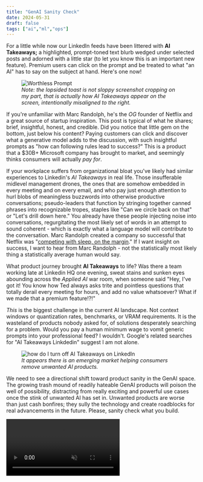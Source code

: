 ```yaml
---
title: "GenAI Sanity Check"
date: 2024-05-31
draft: false
tags: ["ai","ml","ops"]
---
```


For a little while now our LinkedIn feeds have been littered with **AI Takeaways;** a highlighted, prompt-toned text blurb wedged under selected posts and adorned with a little star (to let you know this is an important new feature).
Premium users can click on the prompt and be treated to what "an AI" has to say on the subject at hand. Here's one now!

<figure>
    <img src="/images/worthless-prompt.png" alt="Worthless Prompt">
    <figcaption><i>Note: the lopsided toast is not sloppy screenshot cropping on my part, that is actually how AI Takeaways appear on the screen, intentionally misaligned to the right.</i><figcaption>
</figure>

If you're unfamiliar with Marc Randolph, he's the _OG_ founder of Netflix and a great source of startup inspiration. This post is typical of what he shares; brief, insightful, honest, and credible. Did you notice that little gem on the bottom, just below his content? Paying customers can click and discover what a generative model adds to the discussion, with such insightful prompts as "how can following rules lead to success?" This is a product that a $30B+ Microsoft company has brought to market, and seemingly thinks consumers will actually _pay for_.

If your workplace suffers from organizational bloat you've likely had similar experiences to Linkedin's _AI Takeaways_ in real life. Those insufferable midlevel management drones, the ones that are somehow embedded in every meeting and on every email, and who pay just enough attention to hurl blobs of meaningless buzzwords into otherwise productive conversations; pseudo-leaders that function by stringing together canned phrases into recognizable tropes, staples like "Can we circle back on that" or "Let's drill down here." You already have these people injecting noise into conversations, regurgitating the most likely set of words in an attempt to sound coherent - which is exactly what a language model will contribute to the conversation. Marc Randolph created a company so successful that Netflix was "<a href="https://www.theguardian.com/technology/2017/apr/18/netflix-competitor-sleep-uber-facebook" target="_BLANK">competing with sleep, on the margin</a>." If I want insight on success, I want to hear from Marc Randolph - not the statistically most likely thing a statistically average human would say.

What product journey brought **AI Takeaways** to life? Was there a team working late at Linkedin HQ one evening, sweat stains and sunken eyes abounding across the _Applied AI_ war room, when someone said "Hey, I've got it! You know how Ted always asks trite and pointless questions that totally derail every meeting for hours, and add no value whatsoever? What if we made that a premium feature!?!"

_This_ is the biggest challenge in the current AI landscape. Not context windows or quantization rates, benchmarks, or VRAM requirements. It is the wasteland of products nobody asked for, of solutions desperately searching for a problem. Would you pay a human minimum wage to vomit generic prompts into your professional feed? I wouldn't. Google's related searches for "AI Takeaways Linkdedin" suggest I am not alone.
<figure>
    <img src="/images/ai_takeaways_google_result.png" alt="how do I turn off AI Takeaways on LinkedIn">
    <figcaption><i>It appears there is an emerging market helping consumers remove unwanted AI products.</i></figcaption>
</figure>

We need to see a directional shift toward product sanity in the GenAI space. The growing trash mound of readily hateable GenAI products will poison the well of possibility, distracting from really exciting and powerful use cases once the stink of unwanted AI has set in. Unwanted products are worse than just cash bonfires; they sully the technology and create roadblocks for real advancements in the future. Please, sanity check what you build.

<video autoplay="true" loop="true" muted="true" >
    <source src="/images/suck_cut.mp4" type="video/mp4" />
</video>